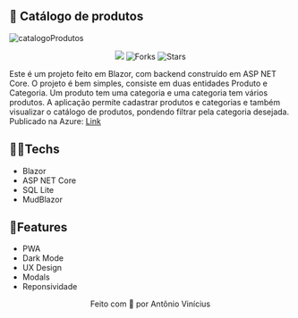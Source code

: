 ﻿## 📃 Catálogo de produtos
![catalogoProdutos](https://user-images.githubusercontent.com/58265177/132962663-8fa0ce67-9db8-460c-8da7-814c370b070b.png)
<p align="center">
<img src="https://img.shields.io/badge/tecnologia-blazor-blueviolet">
<img src="https://img.shields.io/github/forks/antonvinicius/catalogoprodutos?label=forks&color=8C37DB&labelColor=5C5C5C" alt="Forks">
<img src="https://img.shields.io/github/stars/antonvinicius/catalogoprodutos?label=stars&color=8C37DB&labelColor=5C5C5C" alt="Stars">
</p>

Este é um projeto feito em Blazor, com backend construído em ASP NET Core. O projeto é bem simples, consiste em duas entidades Produto e Categoria. Um produto tem uma categoria e uma categoria tem vários produtos. A aplicação permite cadastrar produtos e categorias e também visualizar o catálogo de produtos, pondendo filtrar pela categoria desejada.
Publicado na Azure: [Link](https://catalogoprodutos.azurewebsites.net/)
## 👨‍🔬Techs
- Blazor
- ASP NET Core
- SQL Lite
- MudBlazor
## 🤖Features

- PWA
- Dark Mode
- UX Design
- Modals
- Reponsividade

<p align="center">Feito com 💜 por Antônio Vinícius</p>
